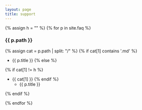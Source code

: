 ```yaml
---
layout: page
title: support
---
```

{% assign h = "" %}
{% for p in site.faq %}

<h3>{{ p.path }}</h3>

{% assign cat = p.path | split: "/" %}
{% if cat[1] contains '.md' %}
* {{ p.title }}
{% else %}

{% if cat[1] != h %}
* {{ cat[1] }}
{% endif %}
  - {{ p.title }}

{% endif %}

{% endfor %}
